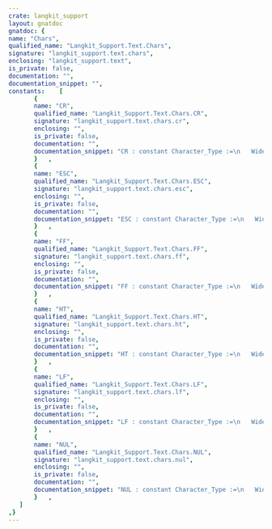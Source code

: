 ```yaml
---
crate: langkit_support
layout: gnatdoc
gnatdoc: {
name: "Chars",
qualified_name: "Langkit_Support.Text.Chars",
signature: "langkit_support.text.chars",
enclosing: "langkit_support.text",
is_private: false,
documentation: "",
documentation_snippet: "",
constants:    [
       {
       name: "CR",
       qualified_name: "Langkit_Support.Text.Chars.CR",
       signature: "langkit_support.text.chars.cr",
       enclosing: "",
       is_private: false,
       documentation: "",
       documentation_snippet: "CR : constant Character_Type :=\n   Wide_Wide_Character'Val (Character'Pos (ASCII.CR));",
       }   ,
       {
       name: "ESC",
       qualified_name: "Langkit_Support.Text.Chars.ESC",
       signature: "langkit_support.text.chars.esc",
       enclosing: "",
       is_private: false,
       documentation: "",
       documentation_snippet: "ESC : constant Character_Type :=\n   Wide_Wide_Character'Val (Character'Pos (ASCII.ESC));",
       }   ,
       {
       name: "FF",
       qualified_name: "Langkit_Support.Text.Chars.FF",
       signature: "langkit_support.text.chars.ff",
       enclosing: "",
       is_private: false,
       documentation: "",
       documentation_snippet: "FF : constant Character_Type :=\n   Wide_Wide_Character'Val (Character'Pos (ASCII.FF));",
       }   ,
       {
       name: "HT",
       qualified_name: "Langkit_Support.Text.Chars.HT",
       signature: "langkit_support.text.chars.ht",
       enclosing: "",
       is_private: false,
       documentation: "",
       documentation_snippet: "HT : constant Character_Type :=\n   Wide_Wide_Character'Val (Character'Pos (ASCII.HT));",
       }   ,
       {
       name: "LF",
       qualified_name: "Langkit_Support.Text.Chars.LF",
       signature: "langkit_support.text.chars.lf",
       enclosing: "",
       is_private: false,
       documentation: "",
       documentation_snippet: "LF : constant Character_Type :=\n   Wide_Wide_Character'Val (Character'Pos (ASCII.LF));",
       }   ,
       {
       name: "NUL",
       qualified_name: "Langkit_Support.Text.Chars.NUL",
       signature: "langkit_support.text.chars.nul",
       enclosing: "",
       is_private: false,
       documentation: "",
       documentation_snippet: "NUL : constant Character_Type :=\n   Wide_Wide_Character'Val (Character'Pos (ASCII.NUL));",
       }   ,
   ]
,}
---
```

